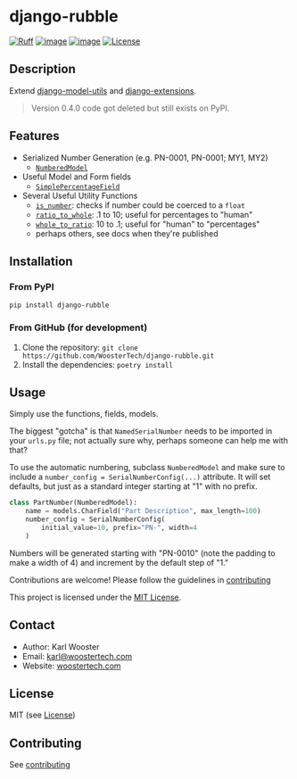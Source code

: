 # django-rubble

[![Ruff](https://img.shields.io/endpoint?url=https://raw.githubusercontent.com/astral-sh/ruff/main/assets/badge/v2.json)](https://github.com/astral-sh/ruff)
[![image](https://img.shields.io/pypi/v/django-rubble.svg)](https://pypi.python.org/pypi/django-rubble)
[![image](https://img.shields.io/pypi/pyversions/django-rubble.svg)](https://pypi.python.org/pypi/django-rubble)
[![License](https://img.shields.io/badge/license-MIT-blue.svg)](https://opensource.org/licenses/MIT)


## Description

Extend [django-model-utils](https://github.com/jazzband/django-model-utils) and [django-extensions](https://github.com/django-extensions/django-extensions).

>Version 0.4.0 code got deleted but still exists on PyPI.

## Features

- Serialized Number Generation (e.g. PN-0001, PN-0001; MY1, MY2)
    - [`NumberedModel`](models/number_models#django_rubble.models.number_models.NumberedModel)
- Useful Model and Form fields
    - [`SimplePercentageField`](fields/db_fields#django_rubble.fields.db_fields.SimplePercentageField)
- Several Useful Utility Functions
    - [`is_number`](utils/numbers#django_rubble.utils.numbers.is_number): checks if number could be coerced to a `float`
    - [`ratio_to_whole`](utils/numbers#django_rubble.utils.numbers.ratio_to_whole): .1 to 10; useful for percentages to "human"
    - [`whole_to_ratio`](utils/numbers#django_rubble.utils.numbers.whole_to_ratio): 10 to .1; useful for "human" to "percentages"
    - perhaps others, see docs when they're published

## Installation

### From PyPI

`pip install django-rubble`

### From GitHub (for development)

1. Clone the repository: `git clone https://github.com/WoosterTech/django-rubble.git`
2. Install the dependencies: `poetry install`

## Usage

Simply use the functions, fields, models.

The biggest "gotcha" is that `NamedSerialNumber` needs to be imported in your `urls.py` file; not actually sure why, perhaps someone can help me with that?

To use the automatic numbering, subclass `NumberedModel` and make sure to include a `number_config = SerialNumberConfig(...)` attribute. It will set defaults, but just as a standard integer starting at "1" with no prefix.

```python
class PartNumber(NumberedModel):
    name = models.CharField("Part Description", max_length=100)
    number_config = SerialNumberConfig(
        initial_value=10, prefix="PN-", width=4
    )
```

Numbers will be generated starting with "PN-0010" (note the padding to make a width of 4) and increment by the default step of "1."


Contributions are welcome! Please follow the guidelines in [contributing](/contributing/)


This project is licensed under the [MIT License](LICENSE).

## Contact

- Author: Karl Wooster
- Email: <karl@woostertech.com>
- Website: [woostertech.com](https://woostertech.com)

## License

MIT (see [License](LICENSE))

## Contributing

See [contributing](/contributing/)
